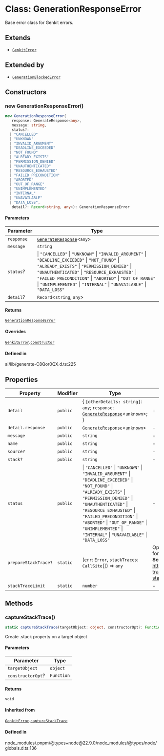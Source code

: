 # Class: GenerationResponseError

Base error class for Genkit errors.

## Extends

- [`GenkitError`](GenkitError.md)

## Extended by

- [`GenerationBlockedError`](GenerationBlockedError.md)

## Constructors

### new GenerationResponseError()

```ts
new GenerationResponseError(
   response: GenerateResponse<any>, 
   message: string, 
   status?: 
  | "CANCELLED"
  | "UNKNOWN"
  | "INVALID_ARGUMENT"
  | "DEADLINE_EXCEEDED"
  | "NOT_FOUND"
  | "ALREADY_EXISTS"
  | "PERMISSION_DENIED"
  | "UNAUTHENTICATED"
  | "RESOURCE_EXHAUSTED"
  | "FAILED_PRECONDITION"
  | "ABORTED"
  | "OUT_OF_RANGE"
  | "UNIMPLEMENTED"
  | "INTERNAL"
  | "UNAVAILABLE"
  | "DATA_LOSS", 
   detail?: Record<string, any>): GenerationResponseError
```

#### Parameters

| Parameter | Type |
| ------ | ------ |
| `response` | [`GenerateResponse`](GenerateResponse.md)\<`any`\> |
| `message` | `string` |
| `status`? | \| `"CANCELLED"` \| `"UNKNOWN"` \| `"INVALID_ARGUMENT"` \| `"DEADLINE_EXCEEDED"` \| `"NOT_FOUND"` \| `"ALREADY_EXISTS"` \| `"PERMISSION_DENIED"` \| `"UNAUTHENTICATED"` \| `"RESOURCE_EXHAUSTED"` \| `"FAILED_PRECONDITION"` \| `"ABORTED"` \| `"OUT_OF_RANGE"` \| `"UNIMPLEMENTED"` \| `"INTERNAL"` \| `"UNAVAILABLE"` \| `"DATA_LOSS"` |
| `detail`? | `Record`\<`string`, `any`\> |

#### Returns

[`GenerationResponseError`](GenerationResponseError.md)

#### Overrides

[`GenkitError`](GenkitError.md).[`constructor`](GenkitError.md#constructors)

#### Defined in

ai/lib/generate-C8Qor0QX.d.ts:225

## Properties

| Property | Modifier | Type | Description | Overrides | Inherited from | Defined in |
| ------ | ------ | ------ | ------ | ------ | ------ | ------ |
| `detail` | `public` | \{ `[otherDetails: string]`: `any`; `response`: [`GenerateResponse`](GenerateResponse.md)\<`unknown`\>; \} | - | [`GenkitError`](GenkitError.md).`detail` | - | ai/lib/generate-C8Qor0QX.d.ts:221 |
| `detail.response` | `public` | [`GenerateResponse`](GenerateResponse.md)\<`unknown`\> | - | - | - | ai/lib/generate-C8Qor0QX.d.ts:222 |
| `message` | `public` | `string` | - | - | [`GenkitError`](GenkitError.md).`message` | node\_modules/.pnpm/typescript@4.9.5/node\_modules/typescript/lib/lib.es5.d.ts:1054 |
| `name` | `public` | `string` | - | - | [`GenkitError`](GenkitError.md).`name` | node\_modules/.pnpm/typescript@4.9.5/node\_modules/typescript/lib/lib.es5.d.ts:1053 |
| `source?` | `public` | `string` | - | - | [`GenkitError`](GenkitError.md).`source` | core/lib/error.d.ts:24 |
| `stack?` | `public` | `string` | - | - | [`GenkitError`](GenkitError.md).`stack` | node\_modules/.pnpm/typescript@4.9.5/node\_modules/typescript/lib/lib.es5.d.ts:1055 |
| `status` | `public` | \| `"CANCELLED"` \| `"UNKNOWN"` \| `"INVALID_ARGUMENT"` \| `"DEADLINE_EXCEEDED"` \| `"NOT_FOUND"` \| `"ALREADY_EXISTS"` \| `"PERMISSION_DENIED"` \| `"UNAUTHENTICATED"` \| `"RESOURCE_EXHAUSTED"` \| `"FAILED_PRECONDITION"` \| `"ABORTED"` \| `"OUT_OF_RANGE"` \| `"UNIMPLEMENTED"` \| `"INTERNAL"` \| `"UNAVAILABLE"` \| `"DATA_LOSS"` | - | - | [`GenkitError`](GenkitError.md).`status` | core/lib/error.d.ts:25 |
| `prepareStackTrace?` | `static` | (`err`: `Error`, `stackTraces`: `CallSite`[]) => `any` | Optional override for formatting stack traces **See** https://v8.dev/docs/stack-trace-api#customizing-stack-traces | - | [`GenkitError`](GenkitError.md).`prepareStackTrace` | node\_modules/.pnpm/@types+node@22.9.0/node\_modules/@types/node/globals.d.ts:143 |
| `stackTraceLimit` | `static` | `number` | - | - | [`GenkitError`](GenkitError.md).`stackTraceLimit` | node\_modules/.pnpm/@types+node@22.9.0/node\_modules/@types/node/globals.d.ts:145 |

## Methods

### captureStackTrace()

```ts
static captureStackTrace(targetObject: object, constructorOpt?: Function): void
```

Create .stack property on a target object

#### Parameters

| Parameter | Type |
| ------ | ------ |
| `targetObject` | `object` |
| `constructorOpt`? | `Function` |

#### Returns

`void`

#### Inherited from

[`GenkitError`](GenkitError.md).[`captureStackTrace`](GenkitError.md#capturestacktrace)

#### Defined in

node\_modules/.pnpm/@types+node@22.9.0/node\_modules/@types/node/globals.d.ts:136
